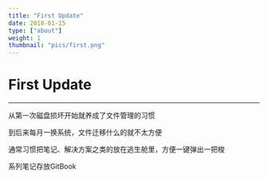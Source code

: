 ```yaml
---
title: "First Update"
date: 2018-01-15
type: ["about"]
weight: 1
thumbnail: "pics/first.png"
---
```


# First Update
---
从第一次磁盘损坏开始就养成了文件管理的习惯

到后来每月一换系统，文件迁移什么的就不太方便

通常习惯把笔记、解决方案之类的放在逃生舱里，方便一键弹出一把梭

系列笔记存放GitBook
